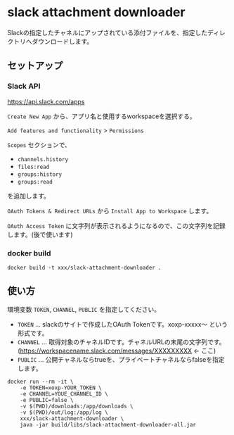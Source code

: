 # slack attachment downloader

Slackの指定したチャネルにアップされている添付ファイルを、指定したディレクトリへダウンロードします。

## セットアップ

### Slack API

https://api.slack.com/apps

`Create New App` から、アプリ名と使用するworkspaceを選択する。


`Add features and functionality` > `Permissions`

`Scopes` セクションで、

- `channels.history`
- `files:read`
- `groups:history`
- `groups:read`

を追加します。

`OAuth Tokens & Redirect URLs` から `Install App to Workspace` します。

`OAuth Access Token` に文字列が表示されるようになるので、この文字列を記録します。(後で使います)


### docker build

```
docker build -t xxx/slack-attachment-downloader .
```

## 使い方

環境変数 `TOKEN`, `CHANNEL`, `PUBLIC` を指定してください。

- `TOKEN` ... slackのサイトで作成したOAuth Tokenです。xoxp-xxxxx〜 という形式です。
- `CHANNEL` ... 取得対象のチャネルIDです。チャネルURLの末尾の文字列です。(https://workspacename.slack.com/messages/XXXXXXXXX ← ここ)
- `PUBLIC` ... 公開チャネルならtrueを、プライベートチャネルならfalseを指定します。

```
docker run --rm -it \
    -e TOKEN=xoxp-YOUR_TOKEN \
    -e CHANNEL=YOUE_CHANNEL_ID \
    -e PUBLIC=false \
    -v $(PWD)/downloads:/app/downloads \
    -v $(PWD)/out/log:/app/log \
    xxx/slack-attachment-downloader \
    java -jar build/libs/slack-attachment-downloader-all.jar
```
